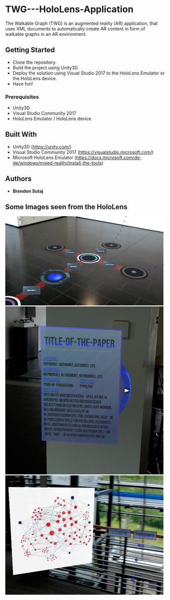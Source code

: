# TWG---HoloLens-Application

The Walkable Graph (TWG) is an augmented reality (AR) application, that uses XML documents to automatically create AR content in form of walkable graphs in an AR environment.


## Getting Started

* Clone the repository.
* Build the project using Unity3D.
* Deploy the solution using Visual Studio 2017 to the HoloLens Emulator or the HoloLens device.
* Have fun!


### Prerequisites

  * Unity3D
  * Visual Studio Community 2017
  * HoloLens Emulator / HoloLens device


## Built With

* Unity3D (https://unity.com/)
* Visual Studio Community 2017 (https://visualstudio.microsoft.com/)
* Microsoft HoloLens Emulator (https://docs.microsoft.com/de-de/windows/mixed-reality/install-the-tools)

## Authors

* **Brendon Sutaj** 

## Some Images seen from the HoloLens
<img src="/Images/graph.jpg" width="500" alt="The Walkable Graph">
<img src="/Images/paperInfo.jpg" width="500" alt="Paperinfo">
<img src="/Images/sciGraph.jpg" width="500" alt="Scigraph">
